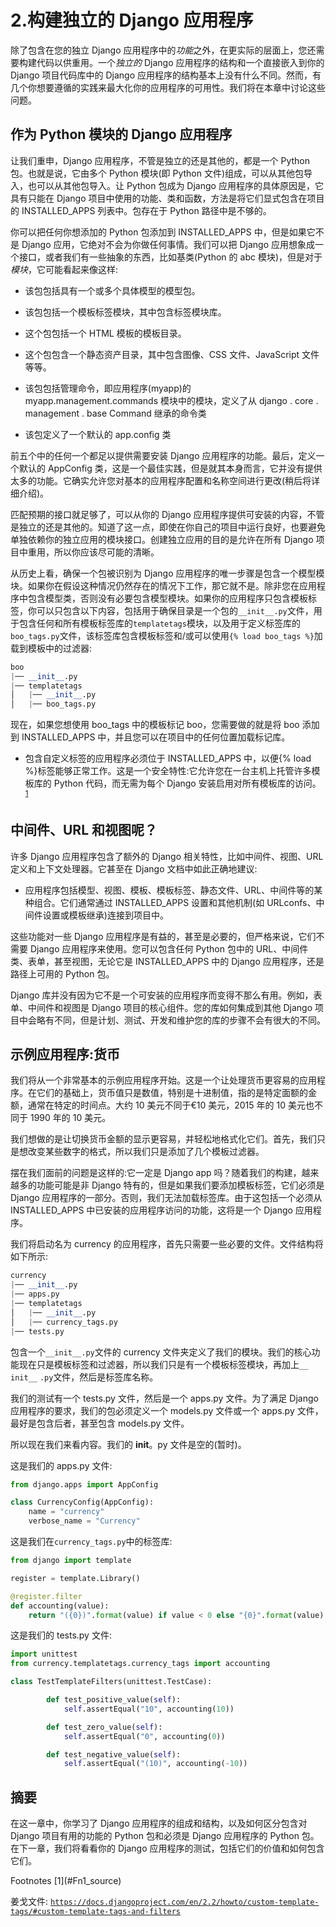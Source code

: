 # 2.构建独立的 Django 应用程序

除了包含在您的独立 Django 应用程序中的*功能*之外，在更实际的层面上，您还需要构建代码以供重用。一个*独立的* Django 应用程序的结构和一个直接嵌入到你的 Django 项目代码库中的 Django 应用程序的结构基本上没有什么不同。然而，有几个你想要遵循的实践来最大化你的应用程序的可用性。我们将在本章中讨论这些问题。

## 作为 Python 模块的 Django 应用程序

让我们重申，Django 应用程序，不管是独立的还是其他的，都是一个 Python 包。也就是说，它由多个 Python 模块(即 Python 文件)组成，可以从其他包导入，也可以从其他包导入。让 Python 包成为 Django 应用程序的具体原因是，它具有只能在 Django 项目中使用的功能、类和函数，方法是将它们显式包含在项目的 INSTALLED_APPS 列表中。包存在于 Python 路径中是不够的。

你可以把任何你想添加的 Python 包添加到 INSTALLED_APPS 中，但是如果它不是 Django 应用，它绝对不会为你做任何事情。我们可以把 Django 应用想象成一个接口，或者我们有一些抽象的东西，比如基类(Python 的 abc 模块)，但是对于*模块*，它可能看起来像这样:

*   该包包括具有一个或多个具体模型的模型包。

*   该包包括一个模板标签模块，其中包含标签模块库。

*   这个包包括一个 HTML 模板的模板目录。

*   这个包包含一个静态资产目录，其中包含图像、CSS 文件、JavaScript 文件等等。

*   该包包括管理命令，即应用程序(myapp)的 myapp.management.commands 模块中的模块，定义了从 django . core . management . base Command 继承的命令类

*   该包定义了一个默认的 app.config 类

前五个中的任何一个都足以提供需要安装 Django 应用程序的功能。最后，定义一个默认的 AppConfig 类，这是一个最佳实践，但是就其本身而言，它并没有提供太多的功能。它确实允许您对基本的应用程序配置和名称空间进行更改(稍后将详细介绍)。

匹配预期的接口就足够了，可以从你的 Django 应用程序提供可安装的内容，不管是独立的还是其他的。知道了这一点，即使在你自己的项目中运行良好，也要避免单独依赖你的独立应用的模块接口。创建独立应用的目的是允许在所有 Django 项目中重用，所以你应该尽可能的清晰。

从历史上看，确保一个包被识别为 Django 应用程序的唯一步骤是包含一个模型模块。如果你在假设这种情况仍然存在的情况下工作，那它就不是。除非您在应用程序中包含模型类，否则没有必要包含模型模块。如果你的应用程序只包含模板标签，你可以只包含以下内容，包括用于确保目录是一个包的`__init__.py`文件，用于包含任何和所有模板标签库的`templatetags`模块，以及用于定义标签库的`boo_tags.py`文件，该标签库包含模板标签和/或可以使用`{% load boo_tags %}`加载到模板中的过滤器:

```py
boo
|── __init__.py
|── templatetags
│   |── __init__.py
│   |── boo_tags.py

```

现在，如果您想使用 boo_tags 中的模板标记 boo，您需要做的就是将 boo 添加到 INSTALLED_APPS 中，并且您可以在项目中的任何位置加载标记库。

*   包含自定义标签的应用程序必须位于 INSTALLED_APPS 中，以便{% load %}标签能够正常工作。这是一个安全特性:它允许您在一台主机上托管许多模板库的 Python 代码，而无需为每个 Django 安装启用对所有模板库的访问。 <sup>[1](#Fn1)</sup>

## 中间件、URL 和视图呢？

许多 Django 应用程序包含了额外的 Django 相关特性，比如中间件、视图、URL 定义和上下文处理器。它甚至在 Django 文档中如此正确地建议:

*   应用程序包括模型、视图、模板、模板标签、静态文件、URL、中间件等的某种组合。它们通常通过 INSTALLED_APPS 设置和其他机制(如 URLconfs、中间件设置或模板继承)连接到项目中。

这些功能对一些 Django 应用程序是有益的，甚至是必要的，但严格来说，它们不需要 Django 应用程序来使用。您可以包含任何 Python 包中的 URL、中间件类、表单，甚至视图，无论它是 INSTALLED_APPS 中的 Django 应用程序，还是路径上可用的 Python 包。

Django 库并没有因为它不是一个可安装的应用程序而变得不那么有用。例如，表单、中间件和视图是 Django 项目的核心组件。您的库如何集成到其他 Django 项目中会略有不同，但是计划、测试、开发和维护您的库的步骤不会有很大的不同。

## 示例应用程序:货币

我们将从一个非常基本的示例应用程序开始。这是一个让处理货币更容易的应用程序。在它们的基础上，货币值只是数值，特别是十进制值，指的是特定面额的金额，通常在特定的时间点。大约 10 美元不同于€10 美元，2015 年的 10 美元也不同于 1990 年的 10 美元。

我们想做的是让切换货币金额的显示更容易，并轻松地格式化它们。首先，我们只是想改变某些数字的格式，所以我们只是添加了几个模板过滤器。

摆在我们面前的问题是这样的:它一定是 Django app 吗？随着我们的构建，越来越多的功能可能是非 Django 特有的，但是如果我们要添加模板标签，它们必须是 Django 应用程序的一部分。否则，我们无法加载标签库。由于这包括一个必须从 INSTALLED_APPS 中已安装的应用程序访问的功能，这将是一个 Django 应用程序。

我们将启动名为 currency 的应用程序，首先只需要一些必要的文件。文件结构将如下所示:

```py
currency
|── __init__.py
|── apps.py
|── templatetags
│   |── __init__.py
│   |── currency_tags.py
|── tests.py

```

包含一个`__init__.py`文件的 currency 文件夹定义了我们的模块。我们的核心功能现在只是模板标签和过滤器，所以我们只是有一个模板标签模块，再加上`__` `init__` `.py`文件，然后是标签库名称。

我们的测试有一个 tests.py 文件，然后是一个 apps.py 文件。为了满足 Django 应用程序的要求，我们的包必须定义一个 models.py 文件或一个 apps.py 文件，最好是包含后者，甚至包含 models.py 文件。

所以现在我们来看内容。我们的 __init__。py 文件是空的(暂时)。

这是我们的 apps.py 文件:

```py
from django.apps import AppConfig

class CurrencyConfig(AppConfig):
    name = "currency"
    verbose_name = "Currency"

```

这是我们在`currency_tags.py`中的标签库:

```py
from django import template

register = template.Library()

@register.filter
def accounting(value):
    return "({0})".format(value) if value < 0 else "{0}".format(value)

```

这是我们的 tests.py 文件:

```py
import unittest
from currency.templatetags.currency_tags import accounting

class TestTemplateFilters(unittest.TestCase):

        def test_positive_value(self):
            self.assertEqual("10", accounting(10))

        def test_zero_value(self):
            self.assertEqual("0", accounting(0))

        def test_negative_value(self):
            self.assertEqual("(10)", accounting(-10))

```

## 摘要

在这一章中，你学习了 Django 应用程序的组成和结构，以及如何区分包含对 Django 项目有用的功能的 Python 包和必须是 Django 应用程序的 Python 包。在下一章，我们将看看你的 Django 应用程序的测试，包括它们的价值和如何包含它们。

<aside aria-label="Footnotes" class="FootnoteSection" epub:type="footnotes">Footnotes [1](#Fn1_source)

姜戈文件: [`https://docs.djangoproject.com/en/2.2/howto/custom-template-tags/#custom-template-tags-and-filters`](https://docs.djangoproject.com/en/2.2/howto/custom-template-tags/%2523custom-template-tags-and-filters)

 </aside>